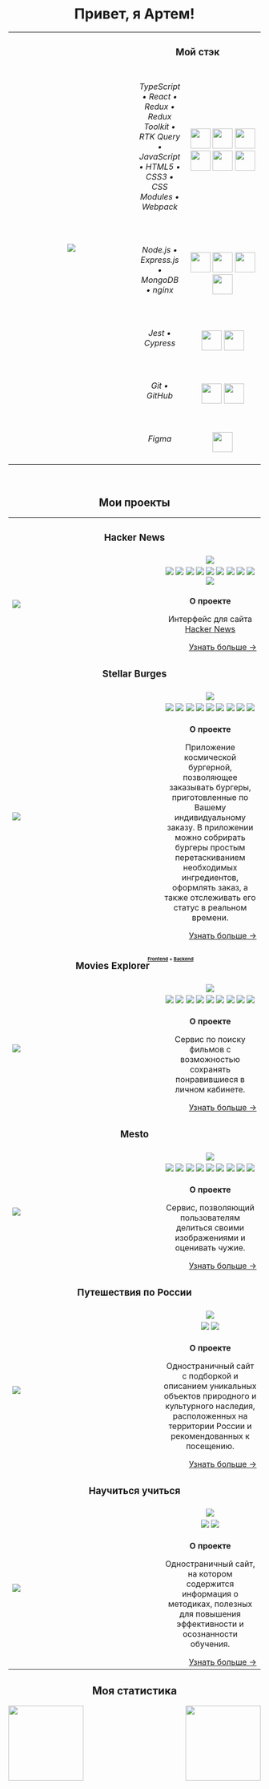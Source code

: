 <!--
![typescript (1)](https://user-images.githubusercontent.com/61308457/168620586-80517d35-876c-4bc2-99d0-a74e591cb07c.svg)
![react-2](https://user-images.githubusercontent.com/61308457/168620601-fb19e084-bb03-4da5-b246-2ac69befa055.svg)
![redux](https://user-images.githubusercontent.com/61308457/168620635-7400babf-ef9c-419b-a9a9-3ce5a811b0fa.svg)
![logo-javascript](https://user-images.githubusercontent.com/61308457/168620656-1250de48-d98b-4e0a-968b-8aca8bfccabb.svg)
![html-1](https://user-images.githubusercontent.com/61308457/168620667-2ce12d8d-29d0-4e85-b168-a77376437bb3.svg)
![css-3](https://user-images.githubusercontent.com/61308457/168620684-c90cb9d3-5250-42dd-89f0-55f8fd31e479.svg)
![371377](https://user-images.githubusercontent.com/61308457/168620699-09f74a19-26f2-4f2f-aed2-a2f5152111ca.svg)
![jest-seeklogo com](https://user-images.githubusercontent.com/61308457/168620725-51973d46-36f6-4981-a006-1e78537abd51.svg)
![370774](https://user-images.githubusercontent.com/61308457/168620741-ad9540b8-1fe1-4ec2-a28c-1e4ae6f7f6f3.svg)
![371209](https://user-images.githubusercontent.com/61308457/168620756-1cd531c2-80ec-49dd-a252-635427f62c39.svg)
![expressjs-ar21](https://user-images.githubusercontent.com/61308457/168620770-9adf6479-654d-4340-9eb1-40d093eee758.svg)
![mongodb-ar21](https://user-images.githubusercontent.com/61308457/168620785-10c2a65d-ae8e-4ad0-8ae9-99e88e460b41.svg)
![nginx-ar21](https://user-images.githubusercontent.com/61308457/168620808-39aba4b3-c87a-4782-9d32-92c9192faeb3.svg)
![figma-ar21](https://user-images.githubusercontent.com/61308457/168620829-d4950d80-fe90-44c3-9ab8-12c646272002.svg)
![git-scm-ar21](https://user-images.githubusercontent.com/61308457/168620845-e715827f-77c4-4cae-953f-62d715eac6b9.svg)
![github-ar21](https://user-images.githubusercontent.com/61308457/168620858-6e6b449c-713e-4f06-b15c-560654054a67.svg)

![Uploading Frame 13.svg…]()

--!>


<h1 align="center">Привет, я Артем!</h1>

<table>
<tbody align="center">
<tr>
<td rowspan="6" width="50%">
<img src="https://user-images.githubusercontent.com/61308457/168682166-b3dd3ff6-237c-48e0-b74e-7017a9d593a7.svg" />
</td>
<td colspan="2">
<h3>Мой стэк</h3>
</td>
</tr>
<tr>
<td width="20%">
<h6>TypeScript • React • Redux • Redux Toolkit • RTK Query • JavaScript • HTML5 • CSS3 • CSS Modules • Webpack</h6>
</td>
<td>
<img src="https://user-images.githubusercontent.com/61308457/168620586-80517d35-876c-4bc2-99d0-a74e591cb07c.svg" height="40px"/>
<img src="https://user-images.githubusercontent.com/61308457/168620601-fb19e084-bb03-4da5-b246-2ac69befa055.svg" height="40px"/>
<img src="https://user-images.githubusercontent.com/61308457/168620635-7400babf-ef9c-419b-a9a9-3ce5a811b0fa.svg" height="40px"/>
<img src="https://user-images.githubusercontent.com/61308457/168620656-1250de48-d98b-4e0a-968b-8aca8bfccabb.svg" height="40px"/>
<img src="https://user-images.githubusercontent.com/61308457/168620667-2ce12d8d-29d0-4e85-b168-a77376437bb3.svg" height="40px"/>
<img src="https://user-images.githubusercontent.com/61308457/168620684-c90cb9d3-5250-42dd-89f0-55f8fd31e479.svg" height="40px"/>
</td>
</tr>
<tr>
<td>
<h6>Node.js • Express.js • MongoDB • nginx</h6>
</td>
<td>
<img src="https://user-images.githubusercontent.com/61308457/168620756-1cd531c2-80ec-49dd-a252-635427f62c39.svg" height="40px"/>
<img src="https://user-images.githubusercontent.com/61308457/168620770-9adf6479-654d-4340-9eb1-40d093eee758.svg" height="40px"/>
<img src="https://user-images.githubusercontent.com/61308457/168620785-10c2a65d-ae8e-4ad0-8ae9-99e88e460b41.svg" height="40px"/>
<img src="https://user-images.githubusercontent.com/61308457/168620808-39aba4b3-c87a-4782-9d32-92c9192faeb3.svg" height="40px"/>
</td>
</tr>
<tr>
<td>
<h6>Jest • Cypress</h6>
</td>
<td>
<img src="https://user-images.githubusercontent.com/61308457/168620725-51973d46-36f6-4981-a006-1e78537abd51.svg" height="40px"/>
<img src="https://user-images.githubusercontent.com/61308457/168620741-ad9540b8-1fe1-4ec2-a28c-1e4ae6f7f6f3.svg" height="40px"/>
</td>
</tr>
<tr>
<td>
<h6>Git • GitHub</h6>
</td>
<td>
<img src="https://user-images.githubusercontent.com/61308457/168620845-e715827f-77c4-4cae-953f-62d715eac6b9.svg" height="40px"/>
<img src="https://user-images.githubusercontent.com/61308457/168620858-6e6b449c-713e-4f06-b15c-560654054a67.svg" height="40px"/>
</td>
</tr>
<tr>
<td>
<h6>Figma</h6>
</td>
<td>
<img src="https://user-images.githubusercontent.com/61308457/168620829-d4950d80-fe90-44c3-9ab8-12c646272002.svg" height="40px"/>
</td>
</tr>
</tbody>
</table>

<br>

<h2 align="center">Мои проекты</h2>
<table>
  <tbody>
    <tr>
      <td colspan="2">
        <h3 align="center">Hacker News</h3>
      </td>
    </tr>
    <tr>
      <td rowspan="3" width="60%">
        <a href="#"  title="Открыть Демо">
          <img src="https://user-images.githubusercontent.com/61308457/199858841-e75434e2-90de-4344-b2e9-dfd747b1b2ce.gif" />
        </a>
      </td>
      <td align="center">
        <a href="https://github.com/iv-a/hacker-news" title="Перейти в репозиторий проекта">
          <img src="https://user-images.githubusercontent.com/61308457/201672338-44aac427-50ef-4c1a-bad9-4cb9585b7193.svg" />
        </a>
      </td>
    </tr>
    <tr>
      <td>
        <div align="center">
          <img src="https://img.shields.io/badge/React-202124?logo=react&logoColor=61DAFB&style=flat-square" />
          <img src="https://img.shields.io/badge/Redux-593D88?style=flat-square&logo=redux&logoColor=white" />
          <img src="https://img.shields.io/badge/Redux%20Toolkit-593D88?style=flat-square&logo=redux&logoColor=white" />
          <img src="https://img.shields.io/badge/RTK%20Query-593D88?style=flat-square&logo=redux&logoColor=white" />
          <img src="https://img.shields.io/badge/TypeScript-3178C6?style=flat-square&logo=typescript&logoColor=white" />
          <img src="https://img.shields.io/badge/HTML5-E34F26?style=flat-square&logo=html5&logoColor=white" />
          <img src="https://img.shields.io/badge/CSS3-1572B6?style=flat-square&logo=css3&logoColor=white" />
          <img src="https://img.shields.io/badge/React_Router-CA4245?style=flat-square&logo=react-router&logoColor=white" />
          <img src="https://img.shields.io/badge/Node.JS-339933?style=flat-square&logo=node.js&logoColor=white" />
          <img src="https://img.shields.io/badge/Express.js-464646?style=flat-square&logo=express&logoColor=white" />
        </div>
      </td>
    </tr>
    <tr>
      <td>
        <p align="center"><b>О проекте</b></p>
        <p align="center">
          Интерфейс для сайта <a href="https://news.ycombinator.com/news">Hacker News</a>
        </p>
        <div align="right">
          <a href="https://github.com/iv-a/react-mesto-api-full" title="Перейти в репозиторий проекта">Узнать больше →</a>
        </div>
      </td>
    </tr>
  
    <tr>
      <td colspan="2"><h3 align="center">Stellar Burges</h3></td>
    </tr>
    <tr>
      <td rowspan="3" width="60%">
        <a href="https://github.com/iv-a/react-burger" title="Открыть Демо">
          <img src="https://user-images.githubusercontent.com/61308457/168448786-28b07fa6-3e18-407c-a3d5-27571a0001e8.gif" />
        </a>
      </td>
      <td align="center">
        <a href="https://github.com/iv-a/react-burger" title="Перейти в репозиторий проекта">
          <img src="https://user-images.githubusercontent.com/61308457/168446069-ef5a4681-d8fc-4fb6-ab75-ea3bb47075f5.svg" />
        </a>
      </td>
    </tr>
    <tr>
      <td>
        <div align="center">
          <img src="https://img.shields.io/badge/-React-202124?logo=react&logoColor=61DAFB&style=flat-square" />
          <img src="https://img.shields.io/badge/Redux-593D88?style=flat-square&logo=redux&logoColor=white" />
          <img src="https://img.shields.io/badge/TypeScript-3178C6?style=flat-square&logo=typescript&logoColor=white" />
          <img src="https://img.shields.io/badge/JavaScript-202124?style=flat-square&logo=javascript&logoColor=F7DF1E" />
          <img src="https://img.shields.io/badge/HTML5-E34F26?style=flat-square&logo=html5&logoColor=white" />
          <img src="https://img.shields.io/badge/CSS3-1572B6?style=flat-square&logo=css3&logoColor=white" />
          <img src="https://img.shields.io/badge/React_Router-CA4245?style=flat-square&logo=react-router&logoColor=white" />
          <img src="https://img.shields.io/badge/Jest-C21325?style=flat-square&logo=jest&logoColor=white" />
          <img src="https://img.shields.io/badge/Cypress-17202C?style=flat-square&logo=cypress&logoColor=white" />
        </div>
      </td>
    </tr>
    <tr>
      <td>
        <p align="center"><b>О проекте</b></p>
        <p align="center">
          Приложение космической бургерной, позволяющее заказывать бургеры, приготовленные по Вашему индивидуальному заказу. В приложении можно собрирать бургеры простым перетаскиванием необходимых ингредиентов, оформлять заказ, а также отслеживать его статус в реальном времени.
        </p>
        <div align="right">
          <a href="https://github.com/iv-a/react-burger" title="Перейти в репозиторий проекта">Узнать больше →</a>
        </div>
      </td>
    </tr>
    <tr>
      <td colspan="2"><h3 align="center">Movies Explorer<ruby>&nbsp;<rt><a href="https://github.com/iv-a/movies-explorer-frontend" title="Открыть репозиторий с фронтендом">Frontend</a> + <a href="https://github.com/iv-a/movies-explorer-api" title="Открыть репозиторий с бэкендом">Backend</a></rt></ruby></h3></td>
    </tr>
    <tr>
      <td rowspan="3" width="60%">
        <a href="https://user-images.githubusercontent.com/61308457/168448245-8d99008c-1cc2-4ad5-b1a7-a336c71f8c26.gif" title="Открыть Демо">
          <img src="https://user-images.githubusercontent.com/61308457/168448245-8d99008c-1cc2-4ad5-b1a7-a336c71f8c26.gif" />
        </a>
      </td>
      <td align="center">
        <a href="https://github.com/iv-a/movies-explorer-frontend" title="Перейти в репозиторий проекта">
          <img src="https://user-images.githubusercontent.com/61308457/168446964-32f44f66-a427-4f46-b741-a6235be93880.svg" />
        </a>
      </td>
    </tr>
    <tr>
      <td>
        <div align="center">
          <img src="https://img.shields.io/badge/-React-202124?logo=react&logoColor=61DAFB&style=flat-square" />
          <img src="https://img.shields.io/badge/JavaScript-202124?style=flat-square&logo=javascript&logoColor=F7DF1E" />
          <img src="https://img.shields.io/badge/HTML5-E34F26?style=flat-square&logo=html5&logoColor=white" />
          <img src="https://img.shields.io/badge/CSS3-1572B6?style=flat-square&logo=css3&logoColor=white" />
          <img src="https://img.shields.io/badge/React_Router-CA4245?style=flat-square&logo=react-router&logoColor=white" />
          <img src="https://img.shields.io/badge/Node.JS-339933?style=flat-square&logo=node.js&logoColor=white" />
          <img src="https://img.shields.io/badge/Express.js-464646?style=flat-square&logo=express&logoColor=white" />
          <img src="https://img.shields.io/badge/MongoDB-47A248?style=flat-square&logo=mongodb&logoColor=white" />
          <img src="https://img.shields.io/badge/NGINX-009639?style=flat-square&logo=nginx&logoColor=white" />
        </div>
      </td>
    </tr>
    <tr>
      <td>
        <p align="center"><b>О проекте</b></p>
        <p align="center">
          Сервис по поиску фильмов с возможностью сохранять понравившиеся в личном кабинете.
        </p>
        <div align="right">
          <a href="https://github.com/iv-a/movies-explorer-frontend"  title="Перейти в репозиторий проекта">Узнать больше →</a>
        </div>
      </td>
    </tr>
    <tr>
      <td colspan="2">
        <h3 align="center">Mesto</h3>
      </td>
    </tr>
    <tr>
      <td rowspan="3" width="60%">
        <a href="#"  title="Открыть Демо">
          <img src="https://user-images.githubusercontent.com/61308457/168448705-1d49221c-23e8-4bea-b1dd-698e1f825b82.gif" />
        </a>
      </td>
      <td align="center">
        <a href="https://github.com/iv-a/react-mesto-api-full" title="Перейти в репозиторий проекта">
          <img src="https://user-images.githubusercontent.com/61308457/168446746-10106144-f576-4989-a9c8-5c50b0aad6ea.svg" />
        </a>
      </td>
    </tr>
    <tr>
      <td>
        <div align="center">
          <img src="https://img.shields.io/badge/-React-202124?logo=react&logoColor=61DAFB&style=flat-square" />
          <img src="https://img.shields.io/badge/JavaScript-202124?style=flat-square&logo=javascript&logoColor=F7DF1E" />
          <img src="https://img.shields.io/badge/HTML5-E34F26?style=flat-square&logo=html5&logoColor=white" />
          <img src="https://img.shields.io/badge/CSS3-1572B6?style=flat-square&logo=css3&logoColor=white" />
          <img src="https://img.shields.io/badge/React_Router-CA4245?style=flat-square&logo=react-router&logoColor=white" />
          <img src="https://img.shields.io/badge/Node.JS-339933?style=flat-square&logo=node.js&logoColor=white" />
          <img src="https://img.shields.io/badge/Express.js-464646?style=flat-square&logo=express&logoColor=white" />
          <img src="https://img.shields.io/badge/MongoDB-47A248?style=flat-square&logo=mongodb&logoColor=white" />
          <img src="https://img.shields.io/badge/NGINX-009639?style=flat-square&logo=nginx&logoColor=white" />
        </div>
      </td>
    </tr>
    <tr>
      <td>
        <p align="center"><b>О проекте</b></p>
        <p align="center">
          Сервис, позволяющий пользователям делиться своими изображениями и оценивать чужие.
        </p>
        <div align="right">
          <a href="https://github.com/iv-a/react-mesto-api-full" title="Перейти в репозиторий проекта">Узнать больше →</a>
        </div>
      </td>
    </tr>

    <tr>
      <td colspan="2">
        <h3 align="center">Путешествия по России</h3>
      </td>
    </tr>
    <tr>
      <td rowspan="3" width="60%">
        <a href="#"  title="Открыть Демо">
          <img src="https://user-images.githubusercontent.com/61308457/169165597-7a4a13d4-15b9-46d4-b880-158806ab5da3.png" />
        </a>
      </td>
      <td align="center">
        <a href="https://github.com/iv-a/russian-travel" title="Перейти в репозиторий проекта">
          <img src="https://user-images.githubusercontent.com/61308457/169338698-f52f5066-c84a-4b54-a72f-477c86f87a08.svg" />
        </a>
      </td>
    </tr>
    <tr>
      <td>
        <div align="center">
          <img src="https://img.shields.io/badge/HTML5-E34F26?style=flat-square&logo=html5&logoColor=white" />
          <img src="https://img.shields.io/badge/CSS3-1572B6?style=flat-square&logo=css3&logoColor=white" />
        </div>
      </td>
    </tr>
    <tr>
      <td>
        <p align="center"><b>О проекте</b></p>
        <p align="center">
          Одностраничный сайт с подборкой и описанием уникальных объектов природного и культурного наследия, расположенных на территории России и рекомендованных к посещению.
        </p>
        <div align="right">
          <a href="https://github.com/iv-a/russian-travel" title="Перейти в репозиторий проекта">Узнать больше →</a>
        </div>
      </td>
    </tr>

    <tr>
      <td colspan="2">
        <h3 align="center">Научиться учиться</h3>
      </td>
    </tr>
    <tr>
      <td rowspan="3" width="60%">
        <a href="#"  title="Открыть Демо">
          <img src="https://user-images.githubusercontent.com/61308457/169156206-e987778d-c8c2-42db-b28e-a790f011c5d2.gif" />
        </a>
      </td>
      <td align="center">
        <a href="https://github.com/iv-a/how-to-learn" title="Перейти в репозиторий проекта">
          <img src="https://user-images.githubusercontent.com/61308457/169342464-3ac41a70-0fe1-4f1b-9294-36df509a775e.svg" />
        </a>
      </td>
    </tr>
    <tr>
      <td>
        <div align="center">
          <img src="https://img.shields.io/badge/HTML5-E34F26?style=flat-square&logo=html5&logoColor=white" />
          <img src="https://img.shields.io/badge/CSS3-1572B6?style=flat-square&logo=css3&logoColor=white" />
        </div>
      </td>
    </tr>
    <tr>
      <td>
        <p align="center"><b>О проекте</b></p>
        <p align="center">
          Одностраничный сайт, на котором содержится информация о методиках, полезных для повышения эффективности и осознанности обучения.
        </p>
        <div align="right">
          <a href="https://github.com/iv-a/how-to-learn" title="Перейти в репозиторий проекта">Узнать больше →</a>
        </div>
      </td>
    </tr>
  </tbody>
</table>

<h2 align="center">Моя статистика</h2>

<picture>
<source 
  srcset="https://github-readme-stats.vercel.app/api?username=iv-a&hide=contribs,issues&show_icons=true&locale=ru&hide_border=true&bg_color=ffffff00&title_color=79ff97&text_color=9f9f9f&icon_color=79ff97"
  media="(prefers-color-scheme: dark)"
/>
<img height="150px" src="https://github-readme-stats.vercel.app/api?username=iv-a&hide=contribs,issues&show_icons=true&locale=ru&hide_border=true&bg_color=ffffff00" />
</picture>

<picture>
<source 
  srcset="https://github-readme-stats.vercel.app/api/top-langs/?username=iv-a&layout=compact&locale=ru&hide_border=true&bg_color=ffffff00&title_color=79ff97"
  media="(prefers-color-scheme: dark)"
/>
<img align="right" height="150px" src="https://github-readme-stats.vercel.app/api/top-langs/?username=iv-a&layout=compact&locale=ru&hide_border=true&bg_color=ffffff00" />
</picture>

<!--
<div>
<a href="https://github-readme-stats.vercel.app/api?username=iv-a&hide=contribs&show_icons=true">
  <img height="150px" src="https://github-readme-stats.vercel.app/api?username=iv-a&hide=contribs,issues&show_icons=true&locale=ru&hide_border=true&bg_color=ffffff00" />
</a>
<a href="https://github-readme-stats.vercel.app/api/top-langs/?username=iv-a&layout=compact">
  <img align="right" height="150px" src="https://github-readme-stats.vercel.app/api/top-langs/?username=iv-a&layout=compact" />
</a>
</div>
--!>
